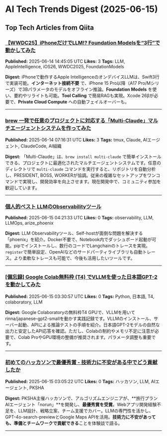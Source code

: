 # AI Tech Trends Digest (2025-06-15)


## Top Tech Articles from Qiita


### [【WWDC25】iPhoneだけでLLM⁉︎ Foundation Modelsを“3行”で動かしてみた](https://qiita.com/takatein/items/fa28aa4ace902fd7a7cc)
**Published:** 2025-06-14 14:45:05 UTC
**Likes:** 3
**Tags:** LLM, AppleIntelligence, iOS26, WWDC2025, FoundationModels

**Digest:**
iPhoneで動作するApple IntelligenceのオンデバイスLLMは、Swift3行で実装可能。**インターネット接続不要** で、iPhone 15 Pro以降（A17 Pro/Mシリーズ）で3Bパラメータのモデルをオフライン推論。**Foundation Models** を使い、要約やリライトも可能。**Tool Calling** で簡易RAGも実現。Xcode 26βが必要で、**Private Cloud Compute** への自動フェイルオーバーも。

---

### [brew 一発で任意のプロジェクトに対応する「Multi-Claude」マルチエージェントシステムを作ってみた](https://qiita.com/sutaminajing40/items/bef8b822a1f58aac842a)
**Published:** 2025-06-14 07:16:31 UTC
**Likes:** 3
**Tags:** tmux, Claude, AIエージェント, ClaudeCode, AI組織

**Digest:**
「Multi-Claude」は、`brew install multi-claude` で簡単インストールできる、プロジェクトに最適化されたマルチエージェントシステムです。任意のディレクトリで `multi-claude` コマンドを実行すると、リポジトリを自動分析し、PRESIDENT, BOSS, WORKERが協調。従来の複雑なセットアップをワンコマンドで実現し、開発効率を向上させます。現在開発中で、コミュニティ参加を歓迎しています。

---

### [個人的ベスト LLMのObservabilityツール](https://qiita.com/Sora_Yamamoto/items/c5372f87f216aab81324)
**Published:** 2025-06-15 04:21:33 UTC
**Likes:** 0
**Tags:** observability, LLM, LLMOps, arize_phoenix

**Digest:**
LLM Observabilityツール、Self-hostが面倒な問題を解決する「phoenix」を紹介。Docker不要で、Notebook内でダッシュボード起動が可能。pipでインストールし、数行のコードでLangchainのトレースを実現。`register`で簡単設定、OpenAIなどのサードパーティライブラリも自動トレース。より柔軟なトレースも可能で、今後も活用したいツールです。

---

### [[備忘録] Google Colab無料枠 (T4) でVLLMを使った日本語GPT-2を動かしてみた](https://qiita.com/Tadataka_Takahashi/items/6388c5e7ec7d72b322d1)
**Published:** 2025-06-15 03:30:57 UTC
**Likes:** 0
**Tags:** Python, 日本語, T4, colaboratory, LLM

**Digest:**
Google Colaboratoryの無料枠T4 GPUで、VLLMを用いてrinna/japanese-gpt2-smallを動かす実践記録です。VLLMのインストール、サーバー起動、APIによる推論テストの手順を紹介。日本語GPT-2モデルの自然な出力と安定したAPI応答を確認。ただし、Colabの制約やメモリ不足に注意が必要で、Colab ProやGPU環境の整備が推奨されます。パラメータ調整も重要です。

---

### [初めてのハッカソンで最優秀賞 - 技術力に不安がある中でどう貢献したか](https://qiita.com/takah1r0_tt/items/5237bdc756cd51addffa)
**Published:** 2025-06-15 03:05:22 UTC
**Likes:** 0
**Tags:** ハッカソン, LLM, AIエージェント, PKSHA

**Digest:**
PKSHA主催ハッカソンで、アルゴリズムエンジニアが、**旅行プランAIエージェント「norun」**を開発し、**最優秀賞を受賞**。Webアプリ開発経験不足を、LLM設計、戦略立案、チーム支援でカバー。LLMの専門性を活かし、GPT-4o-search-previewとGoogle Maps APIを活用。**技術力に不安があっても、準備とチームワークで貢献できる**ことを体験談で語る。

---